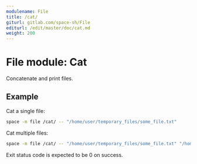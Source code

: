 ```yaml
---
modulename: File
title: /cat/
giturl: gitlab.com/space-sh/File
editurl: /edit/master/doc/cat.md
weight: 200
---
```

# File module: Cat

Concatenate and print files.  


## Example

Cat a single file:
```sh
space -m file /cat/ -- "/home/user/temporary_files/some_file.txt"
```

Cat multiple files:
```sh
space -m file /cat/ -- "/home/user/temporary_files/some_file.txt" "/home/user/temporary_files/other_file.txt"
```

Exit status code is expected to be 0 on success.
